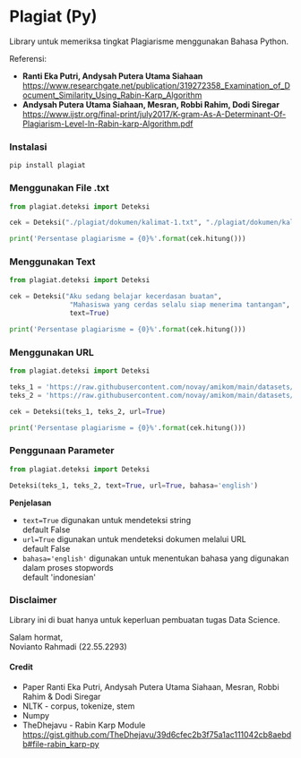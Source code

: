 # Plagiat (Py)
Library untuk memeriksa tingkat Plagiarisme menggunakan Bahasa Python.

Referensi:
- **Ranti Eka Putri, Andysah Putera Utama Siahaan**<br/>https://www.researchgate.net/publication/319272358_Examination_of_Document_Similarity_Using_Rabin-Karp_Algorithm
- **Andysah Putera Utama Siahaan, Mesran, Robbi Rahim, Dodi Siregar**<br/>https://www.ijstr.org/final-print/july2017/K-gram-As-A-Determinant-Of-Plagiarism-Level-In-Rabin-karp-Algorithm.pdf

### Instalasi
```
pip install plagiat
```

### Menggunakan File .txt
```Python
from plagiat.deteksi import Deteksi

cek = Deteksi("./plagiat/dokumen/kalimat-1.txt", "./plagiat/dokumen/kalimat-2.txt")

print('Persentase plagiarisme = {0}%'.format(cek.hitung()))
```

### Menggunakan Text
```Python
from plagiat.deteksi import Deteksi

cek = Deteksi("Aku sedang belajar kecerdasan buatan", 
               "Mahasiswa yang cerdas selalu siap menerima tantangan", 
               text=True)

print('Persentase plagiarisme = {0}%'.format(cek.hitung()))
```

### Menggunakan URL
```Python
from plagiat.deteksi import Deteksi

teks_1 = 'https://raw.githubusercontent.com/novay/amikom/main/datasets/text/kalimat-1.txt'
teks_2 = 'https://raw.githubusercontent.com/novay/amikom/main/datasets/text/kalimat-1.txt'

cek = Deteksi(teks_1, teks_2, url=True)

print('Persentase plagiarisme = {0}%'.format(cek.hitung()))
```

### Penggunaan Parameter
```Python
from plagiat.deteksi import Deteksi

Deteksi(teks_1, teks_2, text=True, url=True, bahasa='english')
```
**Penjelasan**<br/>
- `text=True` digunakan untuk mendeteksi string<br/> default False
- `url=True` digunakan untuk mendeteksi dokumen melalui URL<br/> default False
- `bahasa='english'` digunakan untuk menentukan bahasa yang digunakan dalam proses stopwords<br/> default 'indonesian'

### Disclaimer
Library ini di buat hanya untuk keperluan pembuatan tugas Data Science.

Salam hormat,<br/>
Novianto Rahmadi (22.55.2293)

#### Credit
- Paper Ranti Eka Putri, Andysah Putera Utama Siahaan, Mesran, Robbi Rahim & Dodi Siregar
- NLTK - corpus, tokenize, stem
- Numpy
- TheDhejavu - Rabin Karp Module <br/>https://gist.github.com/TheDhejavu/39d6cfec2b3f75a1ac111042cb8aebdb#file-rabin_karp-py